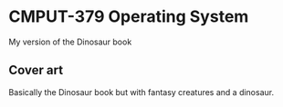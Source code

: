# CMPUT-379 Operating System

My version of the Dinosaur book

## Cover art
Basically the Dinosaur book but with fantasy creatures and a dinosaur.